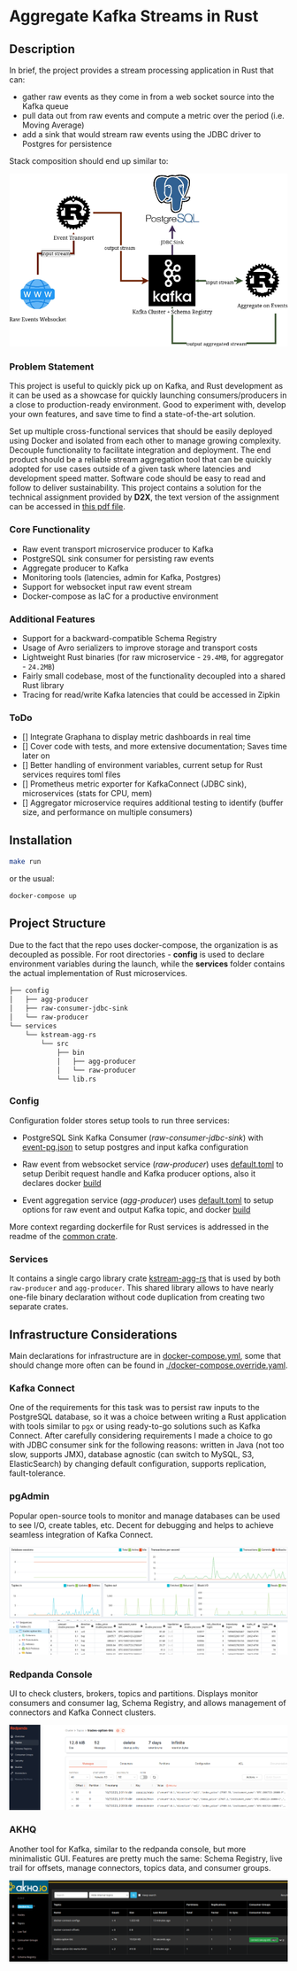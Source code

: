 # Aggregate Kafka Streams in Rust
## Description
In brief, the project provides a stream processing application in Rust that can:
- gather raw events as they come in from a web socket source  into the Kafka queue
- pull data out from raw events and compute a metric over the period (i.e. Moving Average)
- add a sink that would stream raw events using the JDBC driver to Postgres for persistence

Stack composition should end up similar to:

![](./resources/kstream-agg-rs.drawio.png)

### Problem Statement
This project is useful to quickly pick up on Kafka, and Rust development as it can be used as a showcase for quickly launching consumers/producers in a close to production-ready environment. Good to experiment with, develop your own features, and save time to find a state-of-the-art solution. 

Set up multiple cross-functional services that should be easily deployed using Docker and isolated from each other to manage growing complexity. Decouple functionality to facilitate integration and deployment. The end product should be a reliable stream aggregation tool that can be quickly adopted for use cases outside of a given task where latencies and development speed matter. Software code should be easy to read and follow to deliver sustainability. This project contains a solution for the technical assignment provided by **D2X**, the text version of the assignment can be accessed in [this pdf file](./resources/D2X-DataStreamingAssignment.pdf). 


### Core Functionality
- Raw event transport microservice producer to Kafka   
- PostgreSQL sink consumer for persisting raw events
- Aggregate producer to Kafka
- Monitoring tools (latencies, admin for Kafka, Postgres)
- Support for websocket input raw event stream
- Docker-compose as IaC for a productive environment

### Additional Features
- Support for a backward-compatible Schema Registry
- Usage of Avro serializers to improve storage and transport costs
- Lightweight Rust binaries (for raw microservice - `29.4MB`, for aggregator - `24.2MB`) 
- Fairly small codebase, most of the functionality decoupled into a shared Rust library
- Tracing for read/write Kafka latencies that could be accessed in Zipkin

### ToDo
- [] Integrate Graphana to display metric dashboards in real time
- [] Cover code with tests, and more extensive documentation; Saves time later on
- [] Better handling of environment variables, current setup for Rust services requires toml files
- [] Prometheus metric exporter for KafkaConnect (JDBC sink), microservices (stats for CPU, mem)
- [] Aggregator microservice requires additional testing to identify (buffer size, and performance on multiple consumers)
<!-- - [] Write more efficient code in Rust, some aspects of tokio, ownership are still not fully there -->

## Installation

```bash
make run
```

or the usual:

```bash
docker-compose up
```

## Project Structure
Due to the fact that the repo uses docker-compose, the organization is as decoupled as possible. For root directories - **config** is used to declare environment variables during the launch, while the **services** folder contains the actual implementation of Rust microservices.  
```
├── config
│   ├── agg-producer
│   ├── raw-consumer-jdbc-sink
│   └── raw-producer
└── services
    └── kstream-agg-rs
        └── src
            ├── bin
            │   ├── agg-producer
            │   └── raw-producer
            └── lib.rs
```
### Config
Configuration folder stores setup tools to run three services:
* PostgreSQL Sink Kafka Consumer (*raw-consumer-jdbc-sink*)  with [event-pg.json](config/raw-consumer-jdbc-sink/raw-pg.json) to setup postgres and input kafka configuration

* Raw event from websocket service (*raw-producer*) uses [default.toml](config/raw-producer/config/default.toml) to setup Deribit request handle and Kafka producer options, also it declares docker [build](config/raw-producer/Dockerfile) 

* Event aggregation service (*agg-producer*) uses [default.toml](config/agg-producer/config/default.toml) to setup options for raw event  and output Kafka topic, and docker [build](config/agg-producer/Dockerfile)

More context regarding dockerfile for Rust services is addressed in the readme of the [common crate](services/kstream-agg-rs/).

### Services
It contains a single cargo library crate [kstream-agg-rs](services/kstream-agg-rs/) that is used by both `raw-producer` and `agg-producer`. This shared library allows to have nearly one-file binary declaration without code duplication from creating two separate crates.

## Infrastructure Considerations
Main declarations for infrastructure are in [docker-compose.yml](./docker-compose.yaml), some that should change more often can be found in [./docker-compose.override.yaml](./docker-compose.override.yaml).

### Kafka Connect
One of the requirements for this task was to persist raw inputs to the PostgreSQL database, so it was a choice between writing a Rust application with tools similar to `pgx` or using ready-to-go solutions such as Kafka Connect. After carefully considering requirements I made a choice to go with JDBC consumer sink for the following reasons: written in Java (not too slow, supports JMX), database agnostic (can switch to MySQL, S3, ElasticSearch) by changing default configuration, supports replication, fault-tolerance.

### pgAdmin
Popular open-source tools to monitor and manage databases can be used to see I/O, create tables, etc. Decent for debugging and helps to achieve seamless integration of Kafka Connect.

![](./resources/pgadmin_metrics.png)
![](./resources/pgadmin_query.png)

### Redpanda Console
UI to check clusters, brokers, topics and partitions. Displays monitor consumers and consumer lag, Schema Registry, and allows management of connectors and Kafka Connect clusters.

![](./resources/redpanda.png)

### AKHQ
Another tool for Kafka, similar to the redpanda console, but more minimalistic GUI. Features are pretty much the same: Schema Registry, live trail for offsets, manage connectors, topics data, and consumer groups.

![](./resources/akhq.png)

